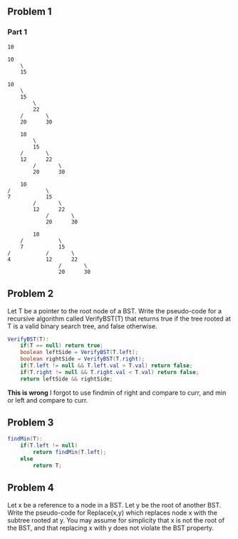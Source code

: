 ## Problem 1

### Part 1
```
10

10
	\
	15

10
	\
	15
		\
		22
	/		\
	20		30

	10
		\
		15
	/		\
	12		22
		/		\
		20		30

	10
/		    \
7		    15
		/		\
		12		22
			/		\
			20		30

		10
	/		    \
	7		    15
/			/		\
4			12		22
				/		\
				20		30
```

## Problem 2

Let T be a pointer to the root node of a BST. Write the pseudo-code for a recursive algorithm called VerifyBST(T) that returns true if the tree rooted at T is a valid binary search tree, and false otherwise.

```java
VerifyBST(T):
	if(T == null) return true;
	boolean leftSide = VerifyBST(T.left);
	boolean rightSide = VerifyBST(T.right);
	if(T.left != null && T.left.val > T.val) return false;
	if(T.right != null && T.right.val < T.val) return false;
	return leftSide && rightSide;
```

**This is wrong** I forgot to use findmin of right and compare to curr, and min or left and compare to curr.

## Problem 3

```java
findMin(T):
	if(T.left != null)
		return findMin(T.left);
	else 
		return T;
```

## Problem 4

Let x be a reference to a node in a BST. Let y be the root of another BST. Write the pseudo-code for Replace(x,y) which replaces node x with the subtree rooted at y. You may assume for simplicity that x is not the root of the BST, and that replacing x with y does not violate the BST property.

